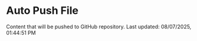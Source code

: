 # Auto Push File

Content that will be pushed to GitHub repository.
Last updated: 08/07/2025, 01:44:51 PM